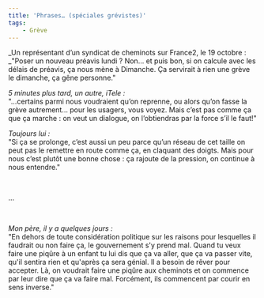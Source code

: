 ```yaml
---
title: 'Phrases… (spéciales grévistes)'
tags:
    - Grève
---
```


_Un représentant d&#x2019;un syndicat de cheminots sur France2, le 19 octobre
:  
_&quot;Poser un nouveau préavis lundi ? Non… et puis bon, si on calcule avec les
délais de préavis, ça nous mène à Dimanche. &#xC7;a servirait à rien une grève
le dimanche, ça gêne personne.&quot;

_5 minutes plus tard, un autre, iTele :_  
&quot;…certains parmi nous voudraient qu&#x2019;on reprenne, ou alors
qu&#x2019;on fasse la grève autrement… pour les usagers, vous voyez. Mais
c&#x2019;est pas comme ça que ça marche : on veut un dialogue, on
l&#x2019;obtiendras par la force s&#x2019;il le faut!&quot;

_Toujours lui :_  
&quot;Si ça se prolonge, c&#x2019;est aussi un peu parce qu&#x2019;un réseau de
cet taille on peut pas le remettre en route comme ça, en claquant des doigts.
Mais pour nous c&#x2019;est plut&#xF4;t une bonne chose : ça rajoute de la
pression, on continue à nous entendre.&quot;

&#xA0;

…

&#xA0;

_Mon père, il y a quelques jours :_  
&quot;En dehors de toute considération politique sur les raisons pour lesquelles
il faudrait ou non faire ça, le gouvernement s'y prend mal. Quand tu veux faire
une piq&#xFB;re à un enfant tu lui dis que ça va aller, que ça va passer vite,
qu'il sentira rien et qu'après ça sera génial. Il a besoin de rêver pour
accepter. Là, on voudrait faire une piq&#xFB;re aux cheminots et on commence par
leur dire que ça va faire mal. Forcément, ils commencent par courir en sens
inverse.&quot;
